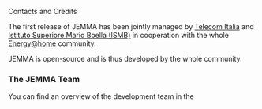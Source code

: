 Contacts and Credits
<!-- Remember: the first line always goes with the title-->
<!-- Please use h3 headers (###) inside these files -->

The first release of JEMMA has been jointly managed by [Telecom Italia](http://www.telecomitalia.it/) and [Istituto Superiore Mario Boella (ISMB)](http://www.ismb.it/) in cooperation with the whole [Energy@home](http://www.energy-home.it/) community. 

JEMMA is open-source and is thus developed by the whole community.

### 



### The JEMMA Team

You can find an overview of the development team in the
